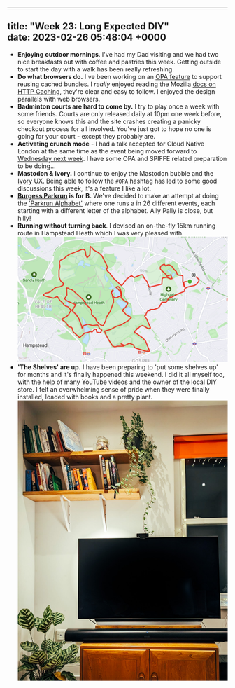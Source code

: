 
---
title: "Week 23: Long Expected DIY"    
date: 2023-02-26 05:48:04 +0000    
---

* **Enjoying outdoor mornings**. I've had my Dad visiting and we had two nice breakfasts out with coffee and pastries this week. Getting outside to start the day with a walk has been really refreshing.
* **Do what browsers do.** I've been working on an [OPA feature](https://github.com/open-policy-agent/opa/issues/5673) to support reusing cached bundles. I _really_ enjoyed reading the Mozilla [docs on HTTP Caching](https://developer.mozilla.org/en-US/docs/Web/HTTP/Caching), they're clear and easy to follow. I enjoyed the design parallels with web browsers.
* **Badminton courts are hard to come by.** I try to play once a week with some friends. Courts are only released daily at 10pm one week before, so everyone knows this and the site crashes creating a panicky checkout process for all involved. You've just got to hope no one is going for your court - except they probably are.
* **Activating crunch mode** - I had a talk accepted for Cloud Native London at the same time as the event being moved forward to [Wednesday next week](https://www.meetup.com/cloud-native-london/events/289518767). I have some OPA and SPIFFE related preparation to be doing...
* **Mastodon & Ivory.** I continue to enjoy the Mastodon bubble and the [Ivory](https://tapbots.com/ivory/) UX. Being able to follow the `#OPA` hashtag has led to some good discussions this week, it's a feature I like a lot.
* **[Burgess Parkrun](https://www.parkrun.org.uk/burgess/) is for B.** We've decided to make an attempt at doing the ['Parkrun Alphabet'](https://www.strudel.org.uk/alphabet-challenge/?event=Hampstead+Heath) where one runs a in 26 different events, each starting with a different letter of the alphabet. Ally Pally is close, but hilly!
* **Running without turning back**. I devised an on-the-fly 15km running route in Hampstead Heath which I was very pleased with.
  ![map of 15km running route](./map.png)
* **'The Shelves' are up.** I have been preparing to 'put some shelves up' for months and it's finally happened this weekend. I did it all myself too, with the help of many YouTube videos and the owner of the local DIY store. I felt an overwhelming sense of pride when they were finally installed, loaded with books and a pretty plant.
  ![shelves](./shelves.jpg)